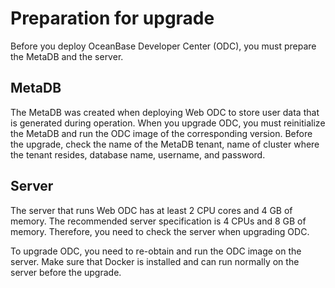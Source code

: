 Preparation for upgrade 
============================================

Before you deploy OceanBase Developer Center (ODC), you must prepare the MetaDB and the server. 

MetaDB 
---------------------------

The MetaDB was created when deploying Web ODC to store user data that is generated during operation. When you upgrade ODC, you must reinitialize the MetaDB and run the ODC image of the corresponding version. Before the upgrade, check the name of the MetaDB tenant, name of cluster where the tenant resides, database name, username, and password.

Server 
---------------------------

The server that runs Web ODC has at least 2 CPU cores and 4 GB of memory. The recommended server specification is 4 CPUs and 8 GB of memory. Therefore, you need to check the server when upgrading ODC. 

To upgrade ODC, you need to re-obtain and run the ODC image on the server. Make sure that Docker is installed and can run normally on the server before the upgrade.
